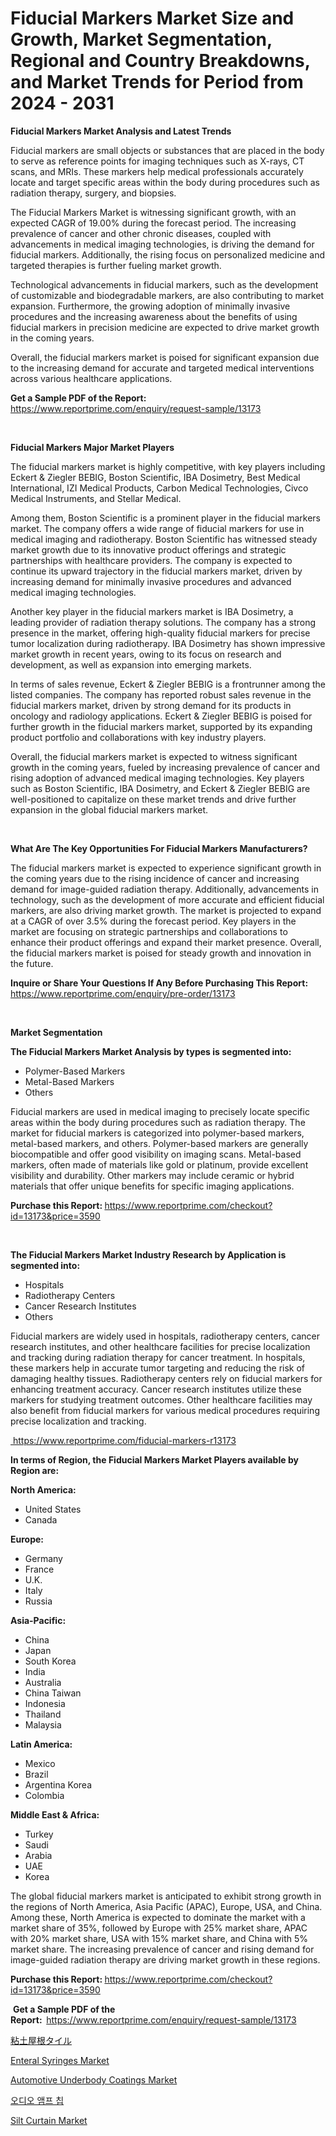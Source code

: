 <p><h1>Fiducial Markers Market Size and Growth, Market Segmentation, Regional and Country Breakdowns, and Market Trends for Period from 2024 -  2031</h1></p><p><strong>Fiducial Markers Market Analysis and Latest Trends</strong></p>
<p><p>Fiducial markers are small objects or substances that are placed in the body to serve as reference points for imaging techniques such as X-rays, CT scans, and MRIs. These markers help medical professionals accurately locate and target specific areas within the body during procedures such as radiation therapy, surgery, and biopsies.</p><p>The Fiducial Markers Market is witnessing significant growth, with an expected CAGR of 19.00% during the forecast period. The increasing prevalence of cancer and other chronic diseases, coupled with advancements in medical imaging technologies, is driving the demand for fiducial markers. Additionally, the rising focus on personalized medicine and targeted therapies is further fueling market growth.</p><p>Technological advancements in fiducial markers, such as the development of customizable and biodegradable markers, are also contributing to market expansion. Furthermore, the growing adoption of minimally invasive procedures and the increasing awareness about the benefits of using fiducial markers in precision medicine are expected to drive market growth in the coming years.</p><p>Overall, the fiducial markers market is poised for significant expansion due to the increasing demand for accurate and targeted medical interventions across various healthcare applications.</p></p>
<p><strong>Get a Sample PDF of the Report:&nbsp;</strong> <a href="https://www.reportprime.com/enquiry/request-sample/13173">https://www.reportprime.com/enquiry/request-sample/13173</a></p>
<p>&nbsp;</p>
<p><strong>Fiducial Markers Major Market Players</strong></p>
<p><p>The fiducial markers market is highly competitive, with key players including Eckert & Ziegler BEBIG, Boston Scientific, IBA Dosimetry, Best Medical International, IZI Medical Products, Carbon Medical Technologies, Civco Medical Instruments, and Stellar Medical. </p><p>Among them, Boston Scientific is a prominent player in the fiducial markers market. The company offers a wide range of fiducial markers for use in medical imaging and radiotherapy. Boston Scientific has witnessed steady market growth due to its innovative product offerings and strategic partnerships with healthcare providers. The company is expected to continue its upward trajectory in the fiducial markers market, driven by increasing demand for minimally invasive procedures and advanced medical imaging technologies.</p><p>Another key player in the fiducial markers market is IBA Dosimetry, a leading provider of radiation therapy solutions. The company has a strong presence in the market, offering high-quality fiducial markers for precise tumor localization during radiotherapy. IBA Dosimetry has shown impressive market growth in recent years, owing to its focus on research and development, as well as expansion into emerging markets.</p><p>In terms of sales revenue, Eckert & Ziegler BEBIG is a frontrunner among the listed companies. The company has reported robust sales revenue in the fiducial markers market, driven by strong demand for its products in oncology and radiology applications. Eckert & Ziegler BEBIG is poised for further growth in the fiducial markers market, supported by its expanding product portfolio and collaborations with key industry players.</p><p>Overall, the fiducial markers market is expected to witness significant growth in the coming years, fueled by increasing prevalence of cancer and rising adoption of advanced medical imaging technologies. Key players such as Boston Scientific, IBA Dosimetry, and Eckert & Ziegler BEBIG are well-positioned to capitalize on these market trends and drive further expansion in the global fiducial markers market.</p></p>
<p>&nbsp;</p>
<p><strong>What Are The Key Opportunities For Fiducial Markers Manufacturers?</strong></p>
<p><p>The fiducial markers market is expected to experience significant growth in the coming years due to the rising incidence of cancer and increasing demand for image-guided radiation therapy. Additionally, advancements in technology, such as the development of more accurate and efficient fiducial markers, are also driving market growth. The market is projected to expand at a CAGR of over 3.5% during the forecast period. Key players in the market are focusing on strategic partnerships and collaborations to enhance their product offerings and expand their market presence. Overall, the fiducial markers market is poised for steady growth and innovation in the future.</p></p>
<p><strong>Inquire or Share Your Questions If Any Before Purchasing This Report:</strong> <a href="https://www.reportprime.com/enquiry/pre-order/13173">https://www.reportprime.com/enquiry/pre-order/13173</a></p>
<p>&nbsp;</p>
<p><strong>Market Segmentation</strong></p>
<p><strong>The Fiducial Markers Market Analysis by types is segmented into:</strong></p>
<p><ul><li>Polymer-Based Markers</li><li>Metal-Based Markers</li><li>Others</li></ul></p>
<p><p>Fiducial markers are used in medical imaging to precisely locate specific areas within the body during procedures such as radiation therapy. The market for fiducial markers is categorized into polymer-based markers, metal-based markers, and others. Polymer-based markers are generally biocompatible and offer good visibility on imaging scans. Metal-based markers, often made of materials like gold or platinum, provide excellent visibility and durability. Other markers may include ceramic or hybrid materials that offer unique benefits for specific imaging applications.</p></p>
<p><strong>Purchase this Report:&nbsp;</strong><a href="https://www.reportprime.com/checkout?id=13173&price=3590">https://www.reportprime.com/checkout?id=13173&price=3590</a></p>
<p>&nbsp;</p>
<p><strong>The Fiducial Markers Market Industry Research by Application is segmented into:</strong></p>
<p><ul><li>Hospitals</li><li>Radiotherapy Centers</li><li>Cancer Research Institutes</li><li>Others</li></ul></p>
<p><p>Fiducial markers are widely used in hospitals, radiotherapy centers, cancer research institutes, and other healthcare facilities for precise localization and tracking during radiation therapy for cancer treatment. In hospitals, these markers help in accurate tumor targeting and reducing the risk of damaging healthy tissues. Radiotherapy centers rely on fiducial markers for enhancing treatment accuracy. Cancer research institutes utilize these markers for studying treatment outcomes. Other healthcare facilities may also benefit from fiducial markers for various medical procedures requiring precise localization and tracking.</p></p>
<p><a href="https://www.reportprime.com/fiducial-markers-r13173">&nbsp;https://www.reportprime.com/fiducial-markers-r13173</a></p>
<p><strong>In terms of Region, the Fiducial Markers Market Players available by Region are:</strong></p>
<p>
    <p> <strong> North America: </strong>
        <ul>
            <li>United States</li>
            <li>Canada</li>
        </ul>
        </p> 
    <p> <strong> Europe: </strong>
        <ul>
            <li>Germany</li>
            <li>France</li>
            <li>U.K.</li>
            <li>Italy</li>
            <li>Russia</li>
        </ul>
        </p> 
    <p> <strong> Asia-Pacific: </strong>
        <ul>
            <li>China</li>
            <li>Japan</li>
            <li>South Korea</li>
            <li>India</li>
            <li>Australia</li>
            <li>China Taiwan</li>
            <li>Indonesia</li>
            <li>Thailand</li>
            <li>Malaysia</li>
        </ul>
        </p> 
    <p> <strong> Latin America: </strong>
        <ul>
            <li>Mexico</li>
            <li>Brazil</li>
            <li>Argentina Korea</li>
            <li>Colombia</li>
        </ul>
        </p> 
    <p> <strong> Middle East & Africa: </strong>
        <ul>
            <li>Turkey</li>
            <li>Saudi</li>
            <li>Arabia</li>
            <li>UAE</li>
            <li>Korea</li>
        </ul>
    </p>
    </p>
<p><p>The global fiducial markers market is anticipated to exhibit strong growth in the regions of North America, Asia Pacific (APAC), Europe, USA, and China. Among these, North America is expected to dominate the market with a market share of 35%, followed by Europe with 25% market share, APAC with 20% market share, USA with 15% market share, and China with 5% market share. The increasing prevalence of cancer and rising demand for image-guided radiation therapy are driving market growth in these regions.</p></p>
<p><strong>Purchase this Report: </strong><a href="https://www.reportprime.com/checkout?id=13173&price=3590">https://www.reportprime.com/checkout?id=13173&price=3590</a></p>
<p>&nbsp;<strong>Get a Sample PDF of the Report:&nbsp;&nbsp;</strong><a href="https://www.reportprime.com/enquiry/request-sample/13173">https://www.reportprime.com/enquiry/request-sample/13173</a></p>
<p><strong></strong></p>
<p><p><a href="https://github.com/dzy793153605/Market-Research-Report-List-1/blob/main/814381927536.md">粘土屋根タイル</a></p><p><a href="https://github.com/jodemen/Market-Research-Report-List-2/blob/main/enteral-syringes-market.md">Enteral Syringes Market</a></p><p><a href="https://issuu.com/reportprime-2/docs/automotive-underbody-coatings-market-size-2030.ppt">Automotive Underbody Coatings Market</a></p><p><a href="https://github.com/vseigx30c9a1j/Market-Research-Report-List-1/blob/main/548857928209.md">오디오 앰프 칩</a></p><p><a href="https://issuu.com/reportprime-2/docs/silt-curtain-market-size-2030.pptx">Silt Curtain Market</a></p></p>
